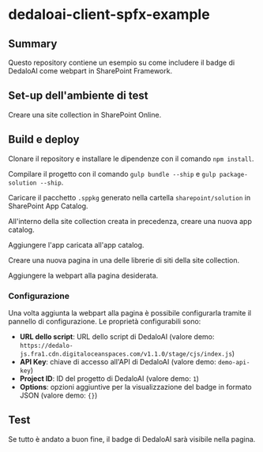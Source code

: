 # dedaloai-client-spfx-example

## Summary

Questo repository contiene un esempio su come includere il badge di DedaloAI come webpart in SharePoint Framework.

## Set-up dell'ambiente di test

Creare una site collection in SharePoint Online. 

## Build e deploy

Clonare il repository e installare le dipendenze con il comando `npm install`.

Compilare il progetto con il comando `gulp bundle --ship` e `gulp package-solution --ship`.

Caricare il pacchetto `.sppkg` generato nella cartella `sharepoint/solution` in SharePoint App Catalog.

All'interno della site collection creata in precedenza, creare una nuova app catalog.

Aggiungere l'app caricata all'app catalog.

Creare una nuova pagina in una delle librerie di siti della site collection.

Aggiungere la webpart alla pagina desiderata.

### Configurazione
Una volta aggiunta la webpart alla pagina è possibile configurarla tramite il pannello di configurazione.
Le proprietà configurabili sono:
- **URL dello script**: URL dello script di DedaloAI (valore demo: `https://dedalo-js.fra1.cdn.digitaloceanspaces.com/v1.1.0/stage/cjs/index.js`)
- **API Key**: chiave di accesso all'API di DedaloAI (valore demo: `demo-api-key`)
- **Project ID**: ID del progetto di DedaloAI (valore demo: `1`)
- **Options**: opzioni aggiuntive per la visualizzazione del badge in formato JSON (valore demo: `{}`)

## Test

Se tutto è andato a buon fine, il badge di DedaloAI sarà visibile nella pagina.